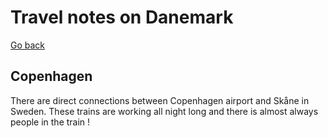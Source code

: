 Travel notes on Danemark
========================

[Go back](../)

## Copenhagen

There are direct connections between Copenhagen airport and Skåne in Sweden. These trains are working all night long and there is almost always people in the train !
